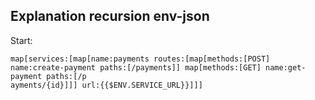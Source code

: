 ## Explanation recursion env-json

Start:

```
map[services:[map[name:payments routes:[map[methods:[POST] name:create-payment paths:[/payments]] map[methods:[GET] name:get-payment paths:[/p
ayments/{id}]]] url:{{$ENV.SERVICE_URL}}]]]

```
